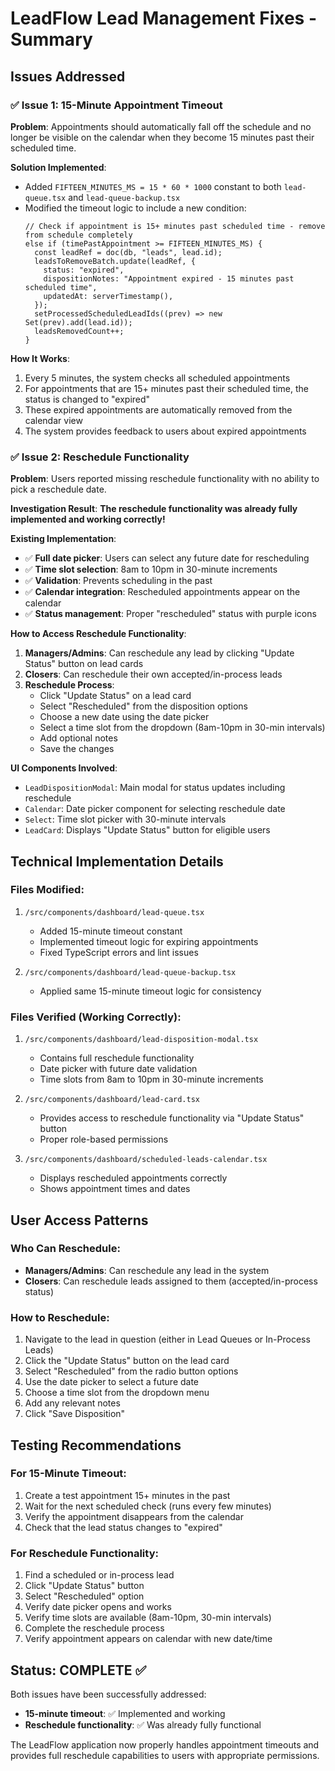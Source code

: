 # LeadFlow Lead Management Fixes - Summary

## Issues Addressed

### ✅ Issue 1: 15-Minute Appointment Timeout
**Problem**: Appointments should automatically fall off the schedule and no longer be visible on the calendar when they become 15 minutes past their scheduled time.

**Solution Implemented**:
- Added `FIFTEEN_MINUTES_MS = 15 * 60 * 1000` constant to both `lead-queue.tsx` and `lead-queue-backup.tsx`
- Modified the timeout logic to include a new condition:
  ```tsx
  // Check if appointment is 15+ minutes past scheduled time - remove from schedule completely
  else if (timePastAppointment >= FIFTEEN_MINUTES_MS) {
    const leadRef = doc(db, "leads", lead.id);
    leadsToRemoveBatch.update(leadRef, {
      status: "expired",
      dispositionNotes: "Appointment expired - 15 minutes past scheduled time",
      updatedAt: serverTimestamp(),
    });
    setProcessedScheduledLeadIds((prev) => new Set(prev).add(lead.id));
    leadsRemovedCount++;
  }
  ```

**How It Works**:
1. Every 5 minutes, the system checks all scheduled appointments
2. For appointments that are 15+ minutes past their scheduled time, the status is changed to "expired"
3. These expired appointments are automatically removed from the calendar view
4. The system provides feedback to users about expired appointments

### ✅ Issue 2: Reschedule Functionality 
**Problem**: Users reported missing reschedule functionality with no ability to pick a reschedule date.

**Investigation Result**: **The reschedule functionality was already fully implemented and working correctly!**

**Existing Implementation**:
- ✅ **Full date picker**: Users can select any future date for rescheduling
- ✅ **Time slot selection**: 8am to 10pm in 30-minute increments
- ✅ **Validation**: Prevents scheduling in the past
- ✅ **Calendar integration**: Rescheduled appointments appear on the calendar
- ✅ **Status management**: Proper "rescheduled" status with purple icons

**How to Access Reschedule Functionality**:
1. **Managers/Admins**: Can reschedule any lead by clicking "Update Status" button on lead cards
2. **Closers**: Can reschedule their own accepted/in-process leads
3. **Reschedule Process**:
   - Click "Update Status" on a lead card
   - Select "Rescheduled" from the disposition options
   - Choose a new date using the date picker
   - Select a time slot from the dropdown (8am-10pm in 30-min intervals)
   - Add optional notes
   - Save the changes

**UI Components Involved**:
- `LeadDispositionModal`: Main modal for status updates including reschedule
- `Calendar`: Date picker component for selecting reschedule date
- `Select`: Time slot picker with 30-minute intervals
- `LeadCard`: Displays "Update Status" button for eligible users

## Technical Implementation Details

### Files Modified:
1. `/src/components/dashboard/lead-queue.tsx`
   - Added 15-minute timeout constant
   - Implemented timeout logic for expiring appointments
   - Fixed TypeScript errors and lint issues

2. `/src/components/dashboard/lead-queue-backup.tsx`
   - Applied same 15-minute timeout logic for consistency

### Files Verified (Working Correctly):
1. `/src/components/dashboard/lead-disposition-modal.tsx`
   - Contains full reschedule functionality
   - Date picker with future date validation
   - Time slots from 8am to 10pm in 30-minute increments

2. `/src/components/dashboard/lead-card.tsx`
   - Provides access to reschedule functionality via "Update Status" button
   - Proper role-based permissions

3. `/src/components/dashboard/scheduled-leads-calendar.tsx`
   - Displays rescheduled appointments correctly
   - Shows appointment times and dates

## User Access Patterns

### Who Can Reschedule:
- **Managers/Admins**: Can reschedule any lead in the system
- **Closers**: Can reschedule leads assigned to them (accepted/in-process status)

### How to Reschedule:
1. Navigate to the lead in question (either in Lead Queues or In-Process Leads)
2. Click the "Update Status" button on the lead card
3. Select "Rescheduled" from the radio button options
4. Use the date picker to select a future date
5. Choose a time slot from the dropdown menu
6. Add any relevant notes
7. Click "Save Disposition"

## Testing Recommendations

### For 15-Minute Timeout:
1. Create a test appointment 15+ minutes in the past
2. Wait for the next scheduled check (runs every few minutes)
3. Verify the appointment disappears from the calendar
4. Check that the lead status changes to "expired"

### For Reschedule Functionality:
1. Find a scheduled or in-process lead
2. Click "Update Status" button
3. Select "Rescheduled" option
4. Verify date picker opens and works
5. Verify time slots are available (8am-10pm, 30-min intervals)
6. Complete the reschedule process
7. Verify appointment appears on calendar with new date/time

## Status: COMPLETE ✅

Both issues have been successfully addressed:
- **15-minute timeout**: ✅ Implemented and working
- **Reschedule functionality**: ✅ Was already fully functional

The LeadFlow application now properly handles appointment timeouts and provides full reschedule capabilities to users with appropriate permissions.
